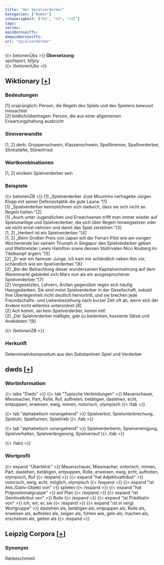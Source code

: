 ```yaml
---
title: "der Spielverderber"
kategorien: ["Nomen"]
schwierigkeit: ["k2", "h3", "r15"]
tags:
series:
mainDornseiffs:
domainDornseiffs:
url: "Spielverderber"
---
```


{{< betonenÜbs >}}
**Übersetzung:**  
spoilsport, killjoy  
{{< /betonenÜbs >}}

## Wiktionary [[+](https://de.wiktionary.org/wiki/Spielverderber)]

### Bedeutungen
[1] ursprünglich: Person, die Regeln des Spiels und des Spielens bewusst missachtet  
[2] bildlich/übertragen: Person, die aus einer allgemeinen Erwartungshaltung ausbricht  

### Sinnverwandte
[1, 2] derb: Gruppenschwein, Klassenschwein, Spaßbremse, Spaßverderber, Stinkstiefel, Störenfried  

### Wortkombinationen
[1, 2] ein/kein Spielverderber sein  

### Beispiele
{{< betonenZB >}}
[1]  „Spielverderber José Mourinho verhagelte Jürgen Klopp mit seiner Defensivtaktik die gute Laune.“[1]  
[1] „Spielverderber kennzeichnen sich dadurch, dass sie sich nicht an Regeln halten.“[2]  
[1] „Auch unter Jugendlichen und Erwachsenen trifft man immer wieder auf Spielunwillige und Spielverderber, die sich über Regeln hinwegsetzen oder sie nicht ernst nehmen und damit das Spiel zerstören.“[3]  
[1, 2] „Herbert ist ein Spielverderber.“[4]  
[1, 2] „Beim Großen Preis von Japan will der Ferrari-Pilot wie am vorigen Wochenende bei seinem Triumph in Singapur den Spielverderber geben und Weltmeister Lewis Hamilton sowie dessen Stallrivalen Nico Rosberg im Titelkampf ärgern.“[5]  
[2] „Er war ein famoser Junge, ich kam mir schändlich neben ihm vor, schändlich wie ein Spielverderber.“[6]  
[2] „Bei der Betrachtung dieser wundersamen Kapitalvermehrung auf dem Warenmarkt gebärdet sich Marx nun als ein ausgesprochener Spielverderber.“[7]  
[2] Vorgesetzten, Lehrern, Ärzten gegenüber regen sich häufig Hassgedanken. Sie sind meist Spielverderber in der Gesellschaft, sobald ihre Überlegenheit nicht deutlich hervortritt, und sie brechen jede Freundschafts- und Liebesbeziehung nach kurzer Zeit oft ab, wenn sich der Andere nicht willenlos unterordnet.[8]  
[2] Ach komm, sei kein Spielverderber, komm mit!  
[2] „Der Spielverderber mäßigte, gab zu bedenken, kassierte Sätze und Anekdoten.“[9]  

{{< /betonenZB >}}
### Herkunft
Determinativkompositum aus den Substantiven Spiel und Verderber  



## dwds [[+](https://www.dwds.de/wb/Spielverderber)]

### Wortinformation
{{< tabs "Dwds" >}}
{{< tab "Typische Verbindungen" >}}
Mauerschauer, Miesmacher, Part, Rolle, Ruf, auftreten, betätigen, dastehen, echt, entpuppen, erweisen, ewig, mimen, notorisch, olympisch
{{< /tab >}}

{{< tab "alphabetisch vorangehend" >}}
Spielverbot, Spielunterbrechung, Spieluhr, Spielturnen, Spieltrieb
{{< /tab >}}

{{< tab "alphabetisch vorangehend" >}}
Spielverderberin, Spielvereinigung, Spielverhalten, Spielverlängerung, Spielverlauf
{{< /tab >}}

{{< /tabs >}}

### Wortprofil
{{< expand "Überblick" >}} Mauerschauer, Miesmacher, notorisch, mimen, Part, dastehen, betätigen, entpuppen, Rolle, erweisen, ewig, echt, auftreten, olympisch, Ruf {{< /expand >}}
{{< expand "hat Adjektivattribut" >}} notorisch, ewig, echt, möglich, olympisch {{< /expand >}}
{{< expand "ist Akk./Dativ-Objekt von" >}} spielen {{< /expand >}}
{{< expand "hat Präpositionalgruppe" >}} auf Plan {{< /expand >}}
{{< expand "ist Genitivattribut von" >}} Rolle {{< /expand >}}
{{< expand "ist Prädikativ von" >}} ich, wir, er, sie {{< /expand >}}
{{< expand "ist in vergl. Wortgruppe" >}} dastehen als, betätigen als, entpuppen als, Rolle als, erweisen als, auftreten als, zeigen als, fühlen wie, geln als, machen als, erscheinen als, gelten als {{< /expand >}}

## Leipzig Corpora [[+](https://corpora.uni-leipzig.de/en/res?word=Spielverderber&corpusId=deu_newscrawl-public_2018)]


### Synonym
Ränkeschmied

